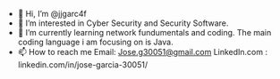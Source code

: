 - 👋 Hi, I’m @jjgarc4f
- 👀 I’m interested in Cyber Security and Security Software.
- 🌱 I’m currently learning network fundumentals and coding. The main coding language i am focusing on is Java.
- 📫 How to reach me 
      Email: Jose.g30051@gmail.com
      LinkedIn.com : linkedin.com/in/jose-garcia-30051/

<!---
jjgarc4f/jjgarc4f is a ✨ special ✨ repository because its `README.md` (this file) appears on your GitHub profile.
You can click the Preview link to take a look at your changes.
--->
